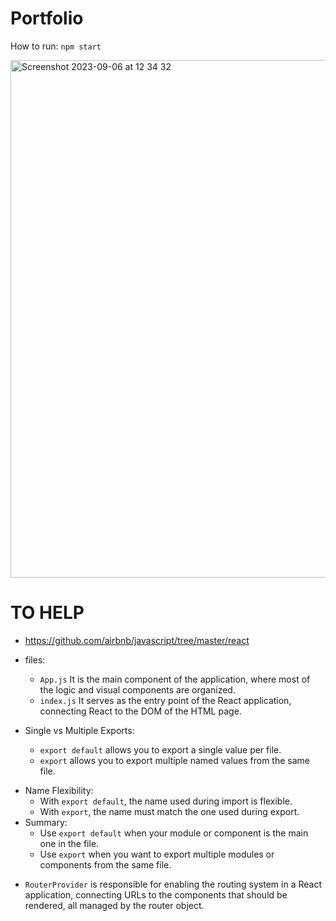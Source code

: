 # Portfolio
How to run: `npm start`

<img width="828" alt="Screenshot 2023-09-06 at 12 34 32" src="https://github.com/LiviaGitHub/portfolio/assets/50983740/27d05445-c631-4d8f-ac52-af74d1ffa016">


# TO HELP
* https://github.com/airbnb/javascript/tree/master/react

* files:
    - `App.js` It is the main component of the application, where most of the logic and visual components are organized.
    - `index.js` It serves as the entry point of the React application, connecting React to the DOM of the HTML page.

* Single vs Multiple Exports:
    - `export default` allows you to export a single value per file.
    - `export` allows you to export multiple named values from the same file.
- Name Flexibility:
    - With `export default`, the name used during import is flexible.
    - With `export`, the name must match the one used during export.
- Summary:
    - Use `export default` when your module or component is the main one in the file.
    - Use `export` when you want to export multiple modules or components from the same file.

* `RouterProvider` is responsible for enabling the routing system in a React application, connecting URLs to the components that should be rendered, all managed by the router object.
